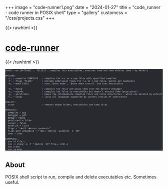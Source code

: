 +++
image = "code-runner1.png"
date = "2024-01-27"
title = "code_runner - code runner in POSIX shell"
type = "gallery"
customcss = "/css/projects.css"
+++

{{< rawhtml >}}
    <h1><a href="https://codeberg.org/marendowski/code-runner" target="_blank">code-runner</a></h1>
{{< /rawhtml >}}

![code-runner](code-runner2.png)

## About

POSIX shell script to run, compile and delete executables etc. Sometimes useful.
